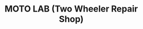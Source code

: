 ---
title: "MOTO LAB (Two Wheeler Repair Shop)"
url: /thrissur/moto-lab-two-wheeler-repair-shop/
shop: Allgemein
---
